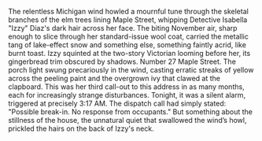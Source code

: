 The relentless Michigan wind howled a mournful tune through the skeletal branches of the elm trees lining Maple Street, whipping Detective Isabella "Izzy" Diaz's dark hair across her face.  The biting November air, sharp enough to slice through her standard-issue wool coat, carried the metallic tang of lake-effect snow and something else, something faintly acrid, like burnt toast.  Izzy squinted at the two-story Victorian looming before her, its gingerbread trim obscured by shadows. Number 27 Maple Street. The porch light swung precariously in the wind, casting erratic streaks of yellow across the peeling paint and the overgrown ivy that clawed at the clapboard. This was her third call-out to this address in as many months, each for increasingly strange disturbances. Tonight, it was a silent alarm, triggered at precisely 3:17 AM.  The dispatch call had simply stated: "Possible break-in.  No response from occupants."  But something about the stillness of the house, the unnatural quiet that swallowed the wind’s howl, prickled the hairs on the back of Izzy's neck.
